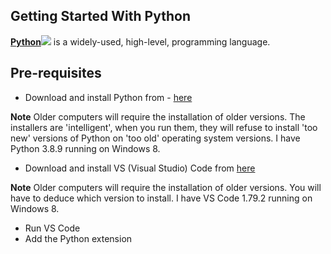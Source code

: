 ## Getting Started With Python

<a href="https://en.wikipedia.org/wiki/Python_(programming_language)" target="_blank">**Python**</a><img src="../../illustrations/external_link.png" />
is a widely-used, high-level, programming language.

## Pre-requisites
* Download and install Python from - <a href="https://www.python.org/downloads/" target="_blank">here</a>

**Note** Older computers will require the installation of older versions. The installers are 'intelligent', when you run them, they will refuse to install 'too new' versions of Python on 'too old' operating system versions. I have Python 3.8.9 running on Windows 8.

* Download and install VS (Visual Studio) Code from <a href="https://code.visualstudio.com/download" target="_blank">here</a>

**Note** Older computers will require the installation of older versions. You will have to deduce which version to install. I have VS Code 1.79.2 running on Windows 8.

* Run VS Code
* Add the Python extension

